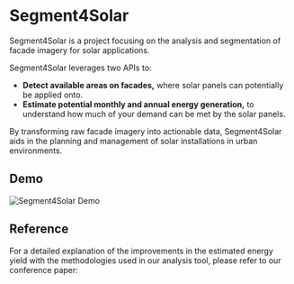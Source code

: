 # Segment4Solar

Segment4Solar is a project focusing on the analysis and segmentation of facade imagery for solar applications. 

Segment4Solar leverages two APIs to:
- **Detect available areas on facades,** where solar panels can potentially be applied onto.
- **Estimate potential monthly and annual energy generation,** to understand how much of your demand can be met by the solar panels.

By transforming raw facade imagery into actionable data, Segment4Solar aids in the planning and management of solar installations in urban environments.

## Demo

![Segment4Solar Demo](demo.gif)

## Reference

For a detailed explanation of the improvements in the estimated energy yield with the methodologies used in our analysis tool, please refer to our conference paper: 

